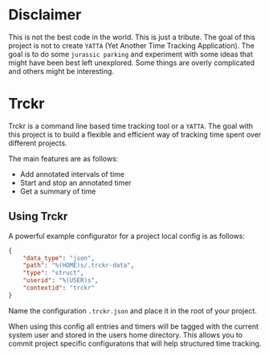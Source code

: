 # Disclaimer
This is not the best code in the world. This is just a tribute. The goal of this project is not to create `YATTA` (Yet Another Time Tracking Application). The goal is to do some `jurassic parking` and experiment with some ideas that might have been best left unexplored. Some things are overly complicated and others might be interesting.

# Trckr
Trckr is a command line based time tracking tool or a `YATTA`. The goal with this project is to build a flexible and efficient way of tracking time spent over different projects.

The main features are as follows:
* Add annotated intervals of time
* Start and stop an annotated timer
* Get a summary of time

## Using Trckr
A powerful example configurator for a project local config is as follows:
```json
{
    "data_type": "json",
    "path": "%(HOME)s/.trckr-data",
    "type": "struct",
    "userid": "%(USER)s",
    "contextid": "trckr"
}
```
Name the configuration `.trckr.json` and place it in the root of your project.

When using this config all entries and timers will be tagged with the current system user and stored in the users home directory. This allows you to commit project specific configuratons that will help structured time tracking.
